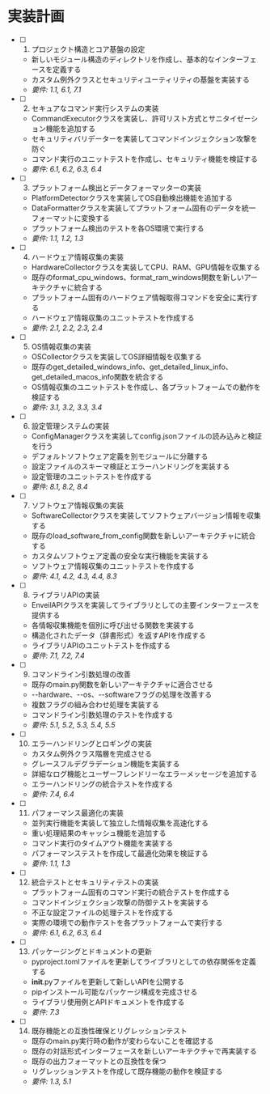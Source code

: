 # 実装計画

- [ ] 1. プロジェクト構造とコア基盤の設定
  - 新しいモジュール構造のディレクトリを作成し、基本的なインターフェースを定義する
  - カスタム例外クラスとセキュリティユーティリティの基盤を実装する
  - _要件: 1.1, 6.1, 7.1_

- [ ] 2. セキュアなコマンド実行システムの実装
  - CommandExecutorクラスを実装し、許可リスト方式とサニタイゼーション機能を追加する
  - セキュリティバリデーターを実装してコマンドインジェクション攻撃を防ぐ
  - コマンド実行のユニットテストを作成し、セキュリティ機能を検証する
  - _要件: 6.1, 6.2, 6.3, 6.4_

- [ ] 3. プラットフォーム検出とデータフォーマッターの実装
  - PlatformDetectorクラスを実装してOS自動検出機能を追加する
  - DataFormatterクラスを実装してプラットフォーム固有のデータを統一フォーマットに変換する
  - プラットフォーム検出のテストを各OS環境で実行する
  - _要件: 1.1, 1.2, 1.3_

- [ ] 4. ハードウェア情報収集の実装
  - HardwareCollectorクラスを実装してCPU、RAM、GPU情報を収集する
  - 既存のformat_cpu_windows、format_ram_windows関数を新しいアーキテクチャに統合する
  - プラットフォーム固有のハードウェア情報取得コマンドを安全に実行する
  - ハードウェア情報収集のユニットテストを作成する
  - _要件: 2.1, 2.2, 2.3, 2.4_

- [ ] 5. OS情報収集の実装
  - OSCollectorクラスを実装してOS詳細情報を収集する
  - 既存のget_detailed_windows_info、get_detailed_linux_info、get_detailed_macos_info関数を統合する
  - OS情報収集のユニットテストを作成し、各プラットフォームでの動作を検証する
  - _要件: 3.1, 3.2, 3.3, 3.4_

- [ ] 6. 設定管理システムの実装
  - ConfigManagerクラスを実装してconfig.jsonファイルの読み込みと検証を行う
  - デフォルトソフトウェア定義を別モジュールに分離する
  - 設定ファイルのスキーマ検証とエラーハンドリングを実装する
  - 設定管理のユニットテストを作成する
  - _要件: 8.1, 8.2, 8.4_

- [ ] 7. ソフトウェア情報収集の実装
  - SoftwareCollectorクラスを実装してソフトウェアバージョン情報を収集する
  - 既存のload_software_from_config関数を新しいアーキテクチャに統合する
  - カスタムソフトウェア定義の安全な実行機能を実装する
  - ソフトウェア情報収集のユニットテストを作成する
  - _要件: 4.1, 4.2, 4.3, 4.4, 8.3_

- [ ] 8. ライブラリAPIの実装
  - EnveilAPIクラスを実装してライブラリとしての主要インターフェースを提供する
  - 各情報収集機能を個別に呼び出せる関数を実装する
  - 構造化されたデータ（辞書形式）を返すAPIを作成する
  - ライブラリAPIのユニットテストを作成する
  - _要件: 7.1, 7.2, 7.4_

- [ ] 9. コマンドライン引数処理の改善
  - 既存のmain.py関数を新しいアーキテクチャに適合させる
  - --hardware、--os、--softwareフラグの処理を改善する
  - 複数フラグの組み合わせ処理を実装する
  - コマンドライン引数処理のテストを作成する
  - _要件: 5.1, 5.2, 5.3, 5.4, 5.5_

- [ ] 10. エラーハンドリングとロギングの実装
  - カスタム例外クラス階層を完成させる
  - グレースフルデグラデーション機能を実装する
  - 詳細なログ機能とユーザーフレンドリーなエラーメッセージを追加する
  - エラーハンドリングの統合テストを作成する
  - _要件: 7.4, 6.4_

- [ ] 11. パフォーマンス最適化の実装
  - 並列実行機能を実装して独立した情報収集を高速化する
  - 重い処理結果のキャッシュ機能を追加する
  - コマンド実行のタイムアウト機能を実装する
  - パフォーマンステストを作成して最適化効果を検証する
  - _要件: 1.1, 1.3_

- [ ] 12. 統合テストとセキュリティテストの実装
  - プラットフォーム固有のコマンド実行の統合テストを作成する
  - コマンドインジェクション攻撃の防御テストを実装する
  - 不正な設定ファイルの処理テストを作成する
  - 実際の環境での動作テストを各プラットフォームで実行する
  - _要件: 6.1, 6.2, 6.3, 6.4_

- [ ] 13. パッケージングとドキュメントの更新
  - pyproject.tomlファイルを更新してライブラリとしての依存関係を定義する
  - __init__.pyファイルを更新して新しいAPIを公開する
  - pipインストール可能なパッケージ構成を完成させる
  - ライブラリ使用例とAPIドキュメントを作成する
  - _要件: 7.3_

- [ ] 14. 既存機能との互換性確保とリグレッションテスト
  - 既存のmain.py実行時の動作が変わらないことを確認する
  - 既存の対話形式インターフェースを新しいアーキテクチャで再実装する
  - 既存の出力フォーマットとの互換性を保つ
  - リグレッションテストを作成して既存機能の動作を検証する
  - _要件: 1.3, 5.1_